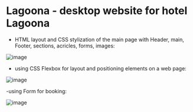 # Lagoona - desktop website for hotel Lagoona
- HTML layout and CSS stylization of the main page with Header, main, Footer, sections, acricles, forms, images:

![image](https://github.com/IShabarina/Lagoona/assets/81320062/7300e13a-3b3c-4cce-b18b-92a33864f5cc)

- using CSS Flexbox for layout and positioning elements on a web page:

![image](https://github.com/IShabarina/Lagoona/assets/81320062/6141cfb3-d9d7-4ba4-b63f-e7797c6f9124)

-using Form for booking:

![image](https://github.com/IShabarina/Lagoona/assets/81320062/33e7cdb5-9bb8-4320-926b-2ffc6a3e00fb)



